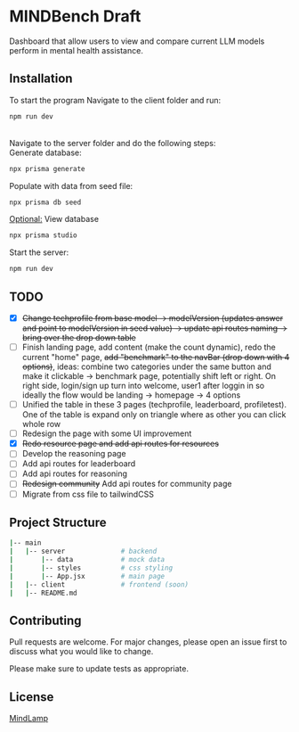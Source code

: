 # MINDBench Draft

Dashboard that allow users to view and compare current LLM models perform in mental health assistance.

## Installation

To start the program
Navigate to the client folder and run:
```bash
npm run dev
```
\
Navigate to the server folder and do the following steps:\
Generate database:
```bash
npx prisma generate
```
Populate with data from seed file:
```bash
npx prisma db seed
```
<ins>Optional:</ins> View database
```bash
npx prisma studio
```
Start the server:
```bash
npm run dev
```


## TODO
- [x] ~~Change techprofile from base model -> modelVersion (updates answer and point to modelVersion in seed value) -> update api routes naming -> bring over the drop down table~~
- [ ] Finish landing page, add content (make the count dynamic), redo the current "home" page, ~~add "benchmark" to the navBar (drop down with 4 options)~~, ideas: combine two categories under the same button and make it clickable -> benchmark page, potentially shift left or right. On right side, login/sign up turn into welcome, user1 after loggin in
        so ideally the flow would be landing -> homepage -> 4 options
- [ ] Unified the table in these 3 pages (techprofile, leaderboard, profiletest). One of the table is expand only on triangle where as other you can click whole row
- [ ] Redesign the page with some UI improvement
- [x] ~~Redo resource page and add api routes for resources~~ 
- [ ] Develop the reasoning page
- [ ] Add api routes for leaderboard
- [ ] Add api routes for reasoning
- [ ] ~~Redesign community~~ Add api routes for community page
- [ ] Migrate from css file to tailwindCSS

## Project Structure
```bash
|-- main
|   |-- server              # backend
|       |-- data            # mock data
|       |-- styles          # css styling
|       |-- App.jsx         # main page
|   |-- client              # frontend (soon)
|   |-- README.md
```

## Contributing

Pull requests are welcome. For major changes, please open an issue first
to discuss what you would like to change.

Please make sure to update tests as appropriate.

## License

[MindLamp](https://www.digitalpsych.org/mindlamp.html)
